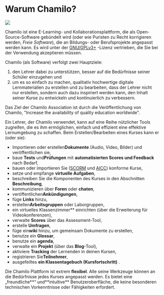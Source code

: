# Warum Chamilo?

![](../../.gitbook/assets/images21%20%288%29.png)

Chamilo ist eine E-Learning- und Kollaborationsplattform, die als Open-Source-Software gebündelt wird \(oder wie Puristen zu Recht korrigieren werden, _Freie Software_\), die an Bildungs- oder Berufsprojekte angepasst werden kann. Es wird unter der [GNU/GPLv3+](http://fr.wikipedia.org/wiki/Licence_publique_générale_GNU) -Lizenz vertrieben, die Sie bei der Verwendung akzeptieren müssen.

Chamilo \(als Software\) verfolgt zwei Hauptziele:

1. den Lehrer dabei zu unterstützen, besser auf die Bedürfnisse seiner Schüler einzugehen und
2. um es so einfach zu machen, qualitativ hochwertige digitale Lernmaterialien zu erstellen und zu bearbeiten, dass der Lehrer nicht nur erstellen, sondern auch dazu inspiriert werden kann, den Inhalt seiner Kurse zu entwickeln und kontinuierlich zu verbessern.

Das Ziel der Chamilo Association ist durch die Veröffentlichung von Chamilo, "Increase the availability of quality education worldwide".

Ein Lehrer, der Chamilo verwendet, kann auf eine Reihe nützlicher Tools zugreifen, die es ihm ermöglichen, einfach und effizient eine effektive Lernumgebung zu schaffen. Beim Erstellen/Bearbeiten eines Kurses kann er \(oder sie\):

* Importieren oder erstellen**Dokumente** \(Audio, Video, Bilder\) und veröffentlichen sie,
* baue **Tests** und**Prüfungen** mit **automatisierten Scores und Feedback** nach Bedarf,
* bauen oder importieren Sie \([SCORM](http://fr.wikipedia.org/wiki/Sharable_Content_Object_Reference_Model) und [AICC](http://fr.wikipedia.org/wiki/Aviation_Industry_CBT_Committee)\) konforme Kurse,
* setze und empfange **virtuelle Aufgaben**,
* beschreiben Sie die Komponenten des Kurses in den Abschnitten **Beschreibung**,
* kommunizieren über **Foren** oder **chaten**,
* veröffentlichen**Ankündigungen**,
* füge **Links** hinzu,
* erstellen**Arbeitsgruppen** oder Laborgruppen,
* ein virtuelles Klassenzimmer\*\* einrichten \(über die Erweiterung für Videokonferenzen\),
* verwalte **Scores** über das Assessment-Tool,
* erstelle **Umfragen**,
* füge ein**wiki** hinzu, um gemeinsam Dokumente zu erstellen,
* benutze ein **Glossar**,
* benutze ein **agenda**,
* verwalte ein **Projekt** \(über das **Blog**-Tool\),
* aktiviere **Tracking** der Lernenden in deinen Kursen,
* registrieren Sie**Teilnehmer**,
* ausgefeiltes **ein Klassentagebuch \(Kursfortschritt\)** .

Die Chamilo Plattform ist extrem **flexibel**. Alle seine Werkzeuge können an die Bedürfnisse jedes Kurses angepasst werden. Es bietet eine „freundliche**“ und**intuitive\*\* Benutzeroberfläche, die keine besonderen technischen Vorkenntnisse oder Fähigkeiten erfordert.

